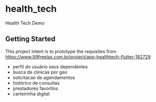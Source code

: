 # health_tech

Health Tech Demo

## Getting Started

This project intent is to prototype the requisites from https://www.99freelas.com.br/project/app-healthtech-flutter-182729

- perfil do usuário seus dependentes
- busca de clínicas por geo
- solicitacao de agendamentos
- histórico de consultas
- prestadores favoritos
- carteirinha digital
